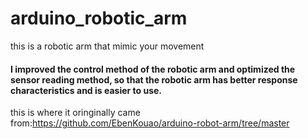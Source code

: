
# arduino_robotic_arm
this is a robotic arm that mimic your movement

#### I improved the control method of the robotic arm and optimized the sensor reading method, so that the robotic arm has better response characteristics and is easier to use.

this is where it oringinally came from:https://github.com/EbenKouao/arduino-robot-arm/tree/master
